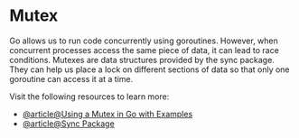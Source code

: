 # Mutex

Go allows us to run code concurrently using goroutines. However, when concurrent processes access the same piece of data, it can lead to race conditions. Mutexes are data structures provided by the sync package. They can help us place a lock on different sections of data so that only one goroutine can access it at a time.

Visit the following resources to learn more:

- [@article@Using a Mutex in Go with Examples](https://www.sohamkamani.com/golang/mutex/)
- [@article@Sync Package](https://pkg.go.dev/sync/)
